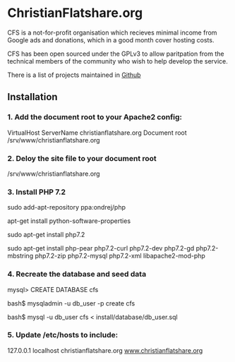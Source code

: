# ChristianFlatshare.org

CFS is a not-for-profit organisation which recieves minimal income from Google ads and donations, which in a good month cover hosting costs.

CFS has been open sourced under the GPLv3 to allow paritpation from the technical members of the community who wish to help develop the service.

There is a list of projects maintained in [Github](https://github.com/ChristianFlatshare/ChristianFlatshare/projects "CFS projects")


## Installation

### 1. Add the document root to your Apache2 config:
VirtualHost ServerName christianflatshare.org
Document root /srv/www/christianflatshare.org


### 2. Deloy the site file to your document root
/srv/www/christianflatshare.org


### 3. Install PHP 7.2
sudo add-apt-repository ppa:ondrej/php

apt-get install python-software-properties

sudo apt-get install php7.2

sudo apt-get install php-pear php7.2-curl php7.2-dev php7.2-gd php7.2-mbstring php7.2-zip php7.2-mysql php7.2-xml libapache2-mod-php


### 4. Recreate the database and seed data
mysql> CREATE DATABASE cfs

bash$ mysqladmin -u db_user -p  create cfs

bash$ mysql -u db_user cfs < install/database/db_user.sql


### 5. Update /etc/hosts to include:
127.0.0.1   localhost christianflatshare.org www.christianflatshare.org

